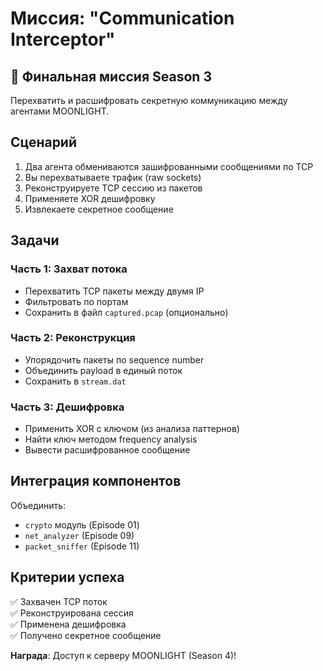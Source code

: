 # Миссия: "Communication Interceptor"

## 🎯 Финальная миссия Season 3

Перехватить и расшифровать секретную коммуникацию между агентами MOONLIGHT.

## Сценарий

1. Два агента обмениваются зашифрованными сообщениями по TCP
2. Вы перехватываете трафик (raw sockets)
3. Реконструируете TCP сессию из пакетов
4. Применяете XOR дешифровку
5. Извлекаете секретное сообщение

## Задачи

### Часть 1: Захват потока
- Перехватить TCP пакеты между двумя IP
- Фильтровать по портам
- Сохранить в файл `captured.pcap` (опционально)

### Часть 2: Реконструкция
- Упорядочить пакеты по sequence number
- Объединить payload в единый поток
- Сохранить в `stream.dat`

### Часть 3: Дешифровка
- Применить XOR с ключом (из анализа паттернов)
- Найти ключ методом frequency analysis
- Вывести расшифрованное сообщение

## Интеграция компонентов

Объединить:
- `crypto` модуль (Episode 01)
- `net_analyzer` (Episode 09)
- `packet_sniffer` (Episode 11)

## Критерии успеха

✅ Захвачен TCP поток  
✅ Реконструирована сессия  
✅ Применена дешифровка  
✅ Получено секретное сообщение  

**Награда**: Доступ к серверу MOONLIGHT (Season 4)!
